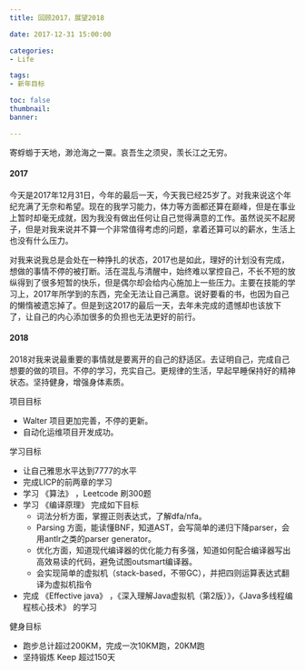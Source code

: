 ```yaml
---
title: 回顾2017，展望2018

date: 2017-12-31 15:00:00

categories:
- Life

tags:
- 新年目标

toc: false
thumbnail: 
banner: 

---
```


寄蜉蝣于天地，渺沧海之一粟。哀吾生之须臾，羡长江之无穷。

<!-- more -->


#### 2017

今天是2017年12月31日，今年的最后一天，今天我已经25岁了。对我来说这个年纪充满了无奈和希望。现在的我学习能力，体力等方面都还算在巅峰，但是在事业上暂时却毫无成就，因为我没有做出任何让自己觉得满意的工作。虽然说买不起房子，但是对我来说并不算一个非常值得考虑的问题，拿着还算可以的薪水，生活上也没有什么压力。

对我来说我总是会处在一种挣扎的状态，2017也是如此，理好的计划没有完成，想做的事情不停的被打断。活在混乱与清醒中，始终难以掌控自己，不长不短的放纵得到了很多短暂的快乐，但是偶尔却会给内心施加上一些压力。主要在技能的学习上，2017年所学到的东西，完全无法让自己满意。说好要看的书，也因为自己的懒惰被遗忘掉了。但是到这2017的最后一天，去年未完成的遗憾却也该放下了，让自己的内心添加很多的负担也无法更好的前行。




#### 2018

2018对我来说最重要的事情就是要离开的自己的舒适区。去证明自己，完成自己想要的做的项目。不停的学习，充实自己。更规律的生活，早起早睡保持好的精神状态。坚持健身，增强身体素质。

项目目标

- Walter 项目更加完善，不停的更新。
- 自动化运维项目开发成功。



学习目标

- 让自己雅思水平达到7777的水平
- 完成LICP的前两章的学习
- 学习 《算法》 ，Leetcode 刷300题
- 学习 《编译原理》  完成如下目标
  - 词法分析方面，掌握正则表达式，了解dfa/nfa。
  - Parsing 方面，能读懂BNF，知道AST，会写简单的递归下降parser，会用antlr之类的parser generator。
  - 优化方面，知道现代编译器的优化能力有多强，知道如何配合编译器写出高效易读的代码，避免试图outsmart编译器。
  - 会实现简单的虚拟机（stack-based，不带GC），并把四则运算表达式翻译为虚拟机指令
- 完成 《Effective java》 ，《深入理解Java虚拟机（第2版）》，《Java多线程编程核心技术》 的学习



健身目标

- 跑步总计超过200KM，完成一次10KM跑，20KM跑
- 坚持锻炼 Keep 超过150天


